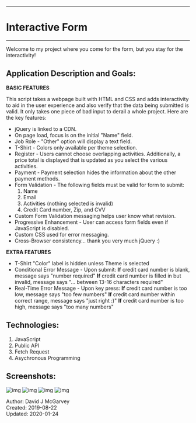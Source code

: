 -----------------------------------------
#          Interactive Form          #
-----------------------------------------

Welcome to my project where you come for the form, but you stay for the interactivity!

## Application Description and Goals:

**BASIC FEATURES**

This script takes a webpage built with HTML and CSS and adds interactivity to aid in the user experience and also verify that the data being submitted is valid. It only takes one piece of bad input to derail a whole project. Here are the key features:

- jQuery is linked to a CDN.
- On page load, focus is on the initial "Name" field.
- Job Role - "Other" option will display a text field.
- T-Shirt - Colors only available per theme selection.
- Register - Users cannot choose overlapping activities. Additionally, a price total is displayed that is updated as you select the various activities.
- Payment - Payment selection hides the information about the other payment methods.
- Form Validation - The following fields must be valid for form to submit:
  1. Name
  2. Email
  3. Activities (nothing selected is invalid)
  4. Credit Card number, Zip, and CVV
- Custom Form Validation messaging helps user know what revision.
- Progressive Enhancement - User  can access form fields even if JavaScript is disabled.
- Custom CSS used for error messaging.
- Cross-Browser consistency... thank you very much jQuery :)

**EXTRA FEATURES**

- T-Shirt "Color" label is hidden unless Theme is selected
- Conditional Error Message - Upon submit:
    **If** credit card number is blank, message says "number required"
    **If** credit card number is filled in but invalid, message says "... between 13-16 characters required"
- Real-Time Error Message - Upon key press:
    **If** credit card number is too low, message says "too few numbers"
    **If** credit card number within correct range, message says "just right :)"
    **If** credit card number is too high, message says "too many numbers"

## Technologies:

1. JavaScript
2. Public API
3. Fetch Request
4. Asychronous Programming

## Screenshots:
![img](https://user-images.githubusercontent.com/42125523/72555958-8484f080-3852-11ea-9809-c8d1b57a87b7.png)
![img](https://user-images.githubusercontent.com/42125523/72555960-8484f080-3852-11ea-8d19-9112dd85c0f4.png)
![img](https://user-images.githubusercontent.com/42125523/72555961-8484f080-3852-11ea-84bc-538dafef62e2.png)
![img](https://user-images.githubusercontent.com/42125523/72555962-851d8700-3852-11ea-9ce3-68d255d60d5d.png)

Author: David J McGarvey  
Created: 2019-08-22  
Updated: 2020-01-24
